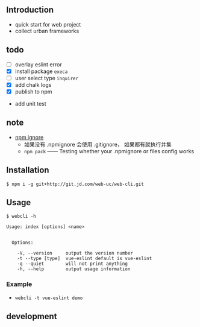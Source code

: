 ## Introduction
- quick start for web project
- collect urban frameworks

## todo
- [ ] overlay eslint error
- [x] install package `execa`
- [ ] user select type `inquirer`
- [x] add chalk logs
- [x] publish to npm
- add unit test

## note
- [npm ignore](https://docs.npmjs.com/misc/developers#keeping-files-out-of-your-package)
  - 如果没有 .npmignore 会使用 .gitignore， 如果都有就执行并集
  - `npm pack` —— Testing whether your .npmignore or files config works

## Installation
```
$ npm i -g git+http://git.jd.com/web-uc/web-cli.git
```

## Usage
```
$ webcli -h

Usage: index [options] <name>


  Options:

    -V, --version     output the version number
    -t --type [type]  vue-eslint default is vue-eslint
    -q --quiet        will not print anything
    -h, --help        output usage information
```

### Example
- `webcli -t vue-eslint demo`


## development
<!-- - `npm link`: link to global environment -->
